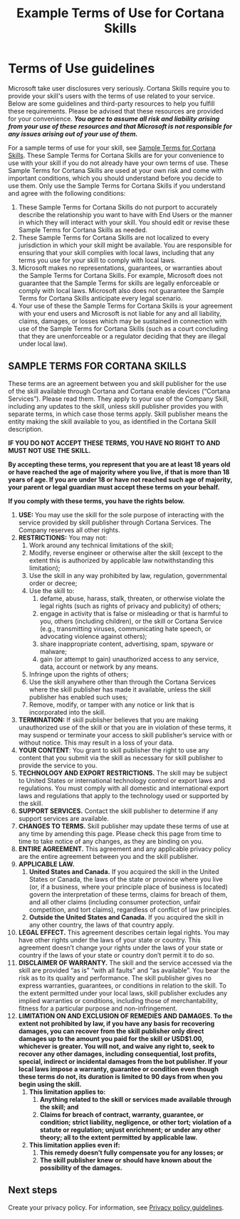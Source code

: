 ﻿---
title: Example Terms of Use for Cortana Skills 
description: Provides an example Terms of Use that you can use with your Cortana skill.
label: Conceptual
ms.assetid: 4A17CB6A-A863-415C-9148-61B7022B2854
ms.date: 4/25/2017
ms.topic: article
keywords: cortana
---


# Terms of Use guidelines

Microsoft take user disclosures very seriously. Cortana Skills require you to provide your skill's users with the terms of use related to your service. Below are some guidelines and third-party resources to help you fulfill these requirements. Please be advised that these resources are provided for your convenience. ***You agree to assume all risk and liability arising from your use of these resources and that Microsoft is not responsible for any issues arising out of your use of them.***

For a sample terms of use for your skill, see [Sample Terms for Cortana Skills](#SAMPLE-TERMS-FOR-CORTANA-SKILLS). These Sample Terms for Cortana Skills are for your convenience to use with your skill if you do not already have your own terms of use. These Sample Terms for Cortana Skills are used at your own risk and come with important conditions, which you should understand before you decide to use them. Only use the Sample Terms for Cortana Skills if you understand and agree with the following conditions:

1.  These Sample Terms for Cortana Skills do not purport to accurately describe the relationship you want to have with End Users or the manner in which they will interact with your skill. You should edit or revise these Sample Terms for Cortana Skills as needed.
2.  These Sample Terms for Cortana Skills are not localized to every jurisdiction in which your skill might be available. You are responsible for ensuring that your skill complies with local laws, including that any terms you use for your skill to comply with local laws.
3.  Microsoft makes no representations, guarantees, or warranties about the Sample Terms for Cortana Skills. For example, Microsoft does not guarantee that the Sample Terms for skills are legally enforceable or comply with local laws. Microsoft also does not guarantee the Sample Terms for Cortana Skills anticipate every legal scenario.
4.  Your use of these the Sample Terms for Cortana Skills is your agreement with your end users and Microsoft is not liable for any and all liability, claims, damages, or losses which may be sustained in connection with use of the Sample Terms for Cortana Skills (such as a court concluding that they are unenforceable or a regulator deciding that they are illegal under local law).

<a name="SAMPLE-TERMS-FOR-CORTANA-SKILLS"></a>
## SAMPLE TERMS FOR CORTANA SKILLS

These terms are an agreement between you and skill publisher for the use of the skill available through Cortana and Cortana enable devices (“Cortana Services”). Please read them. They apply to your use of the Company Skill, including any updates to the skill, unless skill publisher provides you with separate terms, in which case those terms apply. Skill publisher means the entity making the skill available to you, as identified in the Cortana Skill description.

**IF YOU DO NOT ACCEPT THESE TERMS, YOU HAVE NO RIGHT TO AND MUST NOT USE THE SKILL.**

**By accepting these terms, you represent that you are at least 18 years old or have reached the age of majority where you live, if that is more than 18 years of age. If you are under 18 or have not reached such age of majority, your parent or legal guardian must accept these terms on your behalf.**

**If you comply with these terms, you have the rights below.**

1.  **USE:** You may use the skill for the sole purpose of interacting with the service provided by skill publisher through Cortana Services. The Company reserves all other rights.
2.  **RESTRICTIONS:** You may not:
    1.  Work around any technical limitations of the skill;
    2.  Modify, reverse engineer or otherwise alter the skill (except to the extent this is authorized by applicable law notwithstanding this limitation);
    3.  Use the skill in any way prohibited by law, regulation, governmental order or decree;
    4.  Use the skill to:
        1.  defame, abuse, harass, stalk, threaten, or otherwise violate the legal rights (such as rights of privacy and publicity) of others;
        2.  engage in activity that is false or misleading or that is harmful to you, others (including children), or the skill or Cortana Service (e.g., transmitting viruses, communicating hate speech, or advocating violence against others);
        3.  share inappropriate content, advertising, spam, spyware or malware;
        4.  gain (or attempt to gain) unauthorized access to any service, data, account or network by any means.
    5.  Infringe upon the rights of others;
    6.  Use the skill anywhere other than through the Cortana Services where the skill publisher has made it available, unless the skill publisher has enabled such uses;
    7.  Remove, modify, or tamper with any notice or link that is incorporated into the skill.
3.  **TERMINATION:** If skill publisher believes that you are making unauthorized use of the skill or that you are in violation of these terms, it may suspend or terminate your access to skill publisher’s service with or without notice. This may result in a loss of your data.
4.  **YOUR CONTENT**: You grant to skill publisher the right to use any content that you submit via the skill as necessary for skill publisher to provide the service to you.
5.  **TECHNOLOGY AND EXPORT RESTRICTIONS.** The skill may be subject to United States or international technology control or export laws and regulations. You must comply with all domestic and international export laws and regulations that apply to the technology used or supported by the skill.
6.  **SUPPORT SERVICES.** Contact the skill publisher to determine if any support services are available.
7.  **CHANGES TO TERMS.** Skill publisher may update these terms of use at any time by amending this page. Please check this page from time to time to take notice of any changes, as they are binding on you.
8.  **ENTIRE AGREEMENT.** This agreement and any applicable privacy policy are the entire agreement between you and the skill publisher.
9.  **APPLICABLE LAW.**
    1.  **United States and Canada.** If you acquired the skill in the United States or Canada, the laws of the state or province where you live (or, if a business, where your principle place of business is located) govern the interpretation of these terms, claims for breach of them, and all other claims (including consumer protection, unfair competition, and tort claims), regardless of conflict of law principles.
    2.  **Outside the United States and Canada.** If you acquired the skill in any other country, the laws of that country apply.
10. **LEGAL EFFECT.** This agreement describes certain legal rights. You may have other rights under the laws of your state or country. This agreement doesn’t change your rights under the laws of your state or country if the laws of your state or country don’t permit it to do so.
11. **DISCLAIMER OF WARRANTY.** The skill and the service accessed via the skill are provided “as is” “with all faults” and “as available”. You bear the risk as to its quality and performance. The skill publisher gives no express warranties, guarantees, or conditions in relation to the skill. To the extent permitted under your local laws, skill publisher excludes any implied warranties or conditions, including those of merchantability, fitness for a particular purpose and non-infringement.
12. **LIMITATION ON AND EXCLUSION OF REMEDIES AND DAMAGES. To the extent not prohibited by law, if you have any basis for recovering damages, you can recover from the skill publisher only direct damages up to the amount you paid for the skill or USD$1.00, whichever is greater. You will not, and waive any right to, seek to recover any other damages, including consequential, lost profits, special, indirect or incidental damages from the bot publisher. If your local laws impose a warranty, guarantee or condition even though these terms do not, its duration is limited to 90 days from when you begin using the skill.**
    1.  **This limitation applies to:**
        1.  **Anything related to the skill or services made available through the skill; and**
        2.  **Claims for breach of contract, warranty, guarantee, or condition; strict liability, negligence, or other tort; violation of a statute or regulation; unjust enrichment; or under any other theory; all to the extent permitted by applicable law.**
    2.  **This limitation applies even if:**
        1.  **This remedy doesn’t fully compensate you for any losses; or**
        2.  **The skill publisher knew or should have known about the possibility of the damages.**



## Next steps

Create your privacy policy. For information, see [Privacy policy guidelines](privacy-policy-guidelines.md).